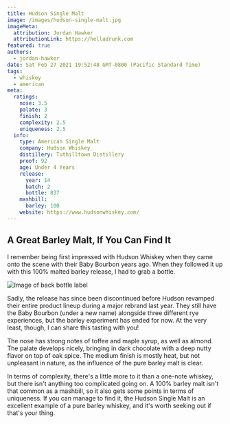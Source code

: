 ```yaml
---
title: Hudson Single Malt
image: /images/hudson-single-malt.jpg
imageMeta:
  attribution: Jordan Hawker
  attributionLink: https://helladrunk.com
featured: true
authors:
  - jordan-hawker
date: Sat Feb 27 2021 19:52:48 GMT-0800 (Pacific Standard Time)
tags:
  - whiskey
  - american
meta:
  ratings:
    nose: 3.5
    palate: 3 
    finish: 2
    complexity: 2.5
    uniqueness: 2.5
  info:
    type: American Single Malt
    company: Hudson Whiskey
    distillery: Tuthilltown Distillery
    proof: 92
    age: Under 4 Years
    release:
      year: 14
      batch: 2
      bottle: 837
    mashbill:
      barley: 100
    website: https://www.hudsonwhiskey.com/
---
```


## A Great Barley Malt, If You Can Find It

I remember being first impressed with Hudson Whiskey when they came onto the scene with their Baby Bourbon 
years ago. When they followed it up with this 100% malted barley release, I had to grab a bottle. 

![Image of back bottle label](/images/hudson-single-malt-back.jpg)

Sadly, the release has since been discontinued before Hudson revamped their entire product lineup during a
major rebrand last year. They still have the Baby Bourbon (under a new name) alongside three different 
rye experiences, but the barley experiment has ended for now. At the very least, though, I can share 
this tasting with you!

The nose has strong notes of toffee and maple syrup, as well as almond. The palate develops nicely, 
bringing in dark chocolate with a deep nutty flavor on top of oak spice. The medium finish is mostly 
heat, but not unpleasant in nature, as the influence of the pure barley malt is clear.

In terms of complexity, there's a little more to it than a one-note whiskey, but there isn't anything 
too complicated going on. A 100% barley malt isn't that common as a mashbill, so it also gets some 
points in terms of uniqueness. If you can manage to find it, the Hudson Single Malt is an excellent 
example of a pure barley whiskey, and it's worth seeking out if that's your thing.

